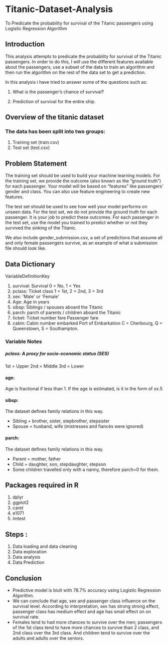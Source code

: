 # Titanic-Dataset-Analysis
To Predicate the probability for survival of the Titanic passengers using Logistic Regression Algorithm

 ## Introduction
This analysis attempts to predicate the probability for survival of the Titanic passengers. In order to do this, I will use the different features available about the passengers, use a subset of the data to train an algorithm and then run the algorithm on the rest of the data set to get a prediction.

In this analysis i have tried to answer some of the questions such as:

1) What is the passenger’s chance of survival?

2) Prediction of survival for the entire ship.
 
 ## Overview of the titanic dataset
  
 ### The data has been split into two groups:

   1) Training set (train.csv)
   2) Test set (test.csv)
   ## Problem Statement
  The training set should be used to build your machine learning models. For the training set, we provide the outcome (also known as the “ground truth”) for each passenger. Your model will be based on “features” like passengers’ gender and class. You can also use feature engineering to create new features.

  The test set should be used to see how well your model performs on unseen data. For the test set, we do not provide the ground truth for each passenger. It is your job to predict these outcomes. For each passenger in the test set, use the model you trained to predict whether or not they survived the sinking of the Titanic.

  We also include gender_submission.csv, a set of predictions that assume all and only female passengers survive, as an example of what a submission file should look like.

 ## Data Dictionary
VariableDefinitionKey 
1) survival: Survival 0 = No, 1 = Yes
2) pclass: Ticket class 1 = 1st, 2 = 2nd, 3 = 3rd 
3) sex: 'Male' or 'Female' 
4) Age: Age in years 
5) sibsp: Siblings / spouses aboard the Titanic 
6) parch: parch of parents / children aboard the Titanic 
7) ticket: Ticket number fare Passenger fare 
8) cabin: Cabin number embarked Port of Embarkation C = Cherbourg, Q = Queenstown, S = Southampton.

### Variable Notes
##### pclass: A proxy for socio-economic status (SES)
1st = Upper
2nd = Middle
3rd = Lower

#### age: 
Age is fractional if less than 1. If the age is estimated, is it in the form of xx.5

#### sibsp:
The dataset defines family relations in this way.
- Sibling = brother, sister, stepbrother, stepsister
- Spouse = husband, wife (mistresses and fiancés were ignored)

#### parch: 
The dataset defines family relations in this way.
- Parent = mother, father
- Child = daughter, son, stepdaughter, stepson
- Some children travelled only with a nanny, therefore parch=0 for them.

## Packages required in R
1) dplyr
2) ggplot2
3) caret
4) e1071
5) lmtest

## Steps :
1) Data loading and data cleaning
2) Data exploration
3) Data analysis
4) Data Prediction

## Conclusion
- Predictive model is biult with 78.7% accuracy using Logistic Regression Algorithm. 
- We can conclude that age, sex and passenger class influence on the survival level. According to interpretation, sex has strong strong   effect, passenger class has medium effect and age has small effect on on survival rate.
- Females tend to had more chances to survive over the men; passengers of the 1st class tend to have more chances to survive than 2       class, and 2nd class over the 3rd class. And children tend to survive over the adults and adults over the seniors.
